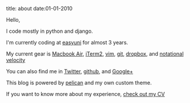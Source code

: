 title: about
date:01-01-2010

Hello,

I code mostly in python and django.

I'm currently coding at [easyuni](http://www.easyuni.com) for almost 3 years.

My current gear is [Macbook Air](), [iTerm2](), [vim](), [git](), [dropbox](), and [notational velocity]()

You can also find me in [Twitter](https://twitter.com/kecebongsoft), [github](https://github.com/kecebongsoft), and [Google+]()

This blog is powered by [pelican]() and my own custom theme.

If you want to know more about my experience, [check out my CV](/cv.html)
